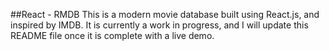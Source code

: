 ##React - RMDB
This is a modern movie database built using React.js, and inspired by IMDB. It is currently a work in progress, and I will update this README file once it is complete with a live demo.